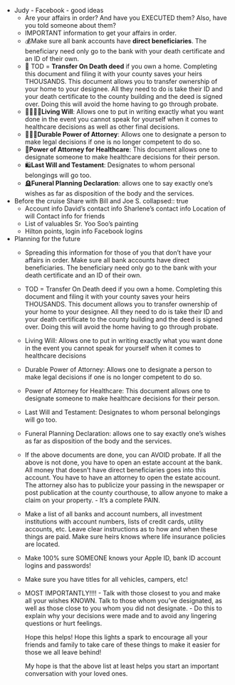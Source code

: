 - Judy - Facebook - good ideas
	- Are your affairs in order?  And have you EXECUTED them?  Also, have you told someone about them?
	- IMPORTANT information to get your affairs in order.
	- 💰Make sure all bank accounts have **direct beneficiaries**. The beneficiary need only go to the bank with your death certificate and an ID of their own.
	- 🏡 TOD = **Transfer On Death deed** if you own a home. Completing this document and filing it with your county saves your heirs THOUSANDS. This document allows you to transfer ownership of your home to your designee. All they need to do is take their ID and your death certificate to the county building and the deed is signed over. Doing this will avoid the home having to go through probate.
	- 👨‍👩‍👧‍👦**Living Will**:  Allows one to put in writing exactly what you want done in the event you cannot speak for yourself when it comes to healthcare decisions as well as other final decisions.
	- 👩🏽‍⚖️**Durable Power of Attorney**: Allows one to designate a person to make legal decisions if one is no longer competent to do so.
	- 🏥**Power of Attorney for Healthcare**:  This document allows one to designate someone to make healthcare decisions for their person.
	- 🛍**Last Will and Testament**:  Designates to whom personal belongings will go too.
	- 🪦**Funeral Planning Declaration**:  allows one to say exactly one’s wishes as far as disposition of the body and the services.
- Before the cruise Share with Bill and Joe S.
  collapsed:: true
	- Account info
	  David’s contact info 
	  Sharlene’s contact info 
	  Location of will
	  Contact info for friends
	- List of valuables 
	  Sr. Yoo Soo’s painting
	- Hilton points, login info
	  Facebook logins
- Planning for the future
	- Spreading this information for those of you that don’t have your affairs in order. Make sure all bank accounts have direct beneficiaries. The beneficiary need only go to the bank with your death certificate and an ID of their own.
	- TOD = Transfer On Death deed if you own a home. Completing this document and filing it with your county saves your heirs THOUSANDS. This document allows you to transfer ownership of your home to your designee. All they need to do is take their ID and your death certificate to the county building and the deed is signed over. Doing this will avoid the home having to go through probate.
	- Living Will:  Allows one to put in writing exactly what you want done in the event you cannot speak for yourself when it comes to healthcare decisions
	- Durable Power of Attorney: Allows one to designate a person to make legal decisions if one is no longer competent to do so.
	- Power of Attorney for Healthcare:  This document allows one to designate someone to make healthcare decisions for their person.
	- Last Will and Testament:  Designates to whom personal belongings will go too.
	- Funeral Planning Declaration:  allows one to say exactly one’s wishes as far as disposition of the body and the services.
	- If the above documents are done, you can AVOID probate. If all the above is not done, you have to open an estate account at the bank. All money that doesn’t have direct beneficiaries goes into this account. You have to have an attorney to open the estate account. The attorney also has to publicize your passing in the newspaper or post publication at the county courthouse, to allow anyone to make a claim on your property. - It’s a complete PAIN.
	- Make a list of all banks and account numbers, all investment institutions with account numbers, lists of credit cards, utility accounts, etc. Leave clear instructions as to how and when these things are paid. Make sure heirs knows where life insurance policies are located.
	- Make 100% sure SOMEONE knows your Apple ID, bank ID account logins and passwords!
	- Make sure you have titles for all vehicles, campers, etc!
	- MOST IMPORTANTLY!!!! - Talk with those closest to you and make all your wishes KNOWN. Talk to those whom you’ve designated, as well as those close to you whom you did not designate. - Do this to explain why your decisions were made and to avoid any lingering questions or hurt feelings. 
	  
	  Hope this helps! Hope this lights a spark to encourage all your friends and family to take care of these things to make it easier for those we all leave behind!
	  
	  My hope is that the above list at least helps you start an important conversation with your loved ones.